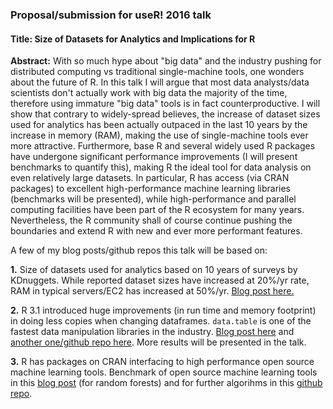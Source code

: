 ### Proposal/submission for useR! 2016 talk

#### Title: Size of Datasets for Analytics and Implications for R

**Abstract:** With so much hype about "big data" and the industry pushing for distributed computing 
vs traditional single-machine tools, one wonders about the future of R. In this talk I will argue that
most data analysts/data scientists don't actually work with big data the majority of the time, therefore using 
immature "big data" tools is in fact counterproductive. I will show that contrary to widely-spread
believes, the increase of dataset sizes used for analytics has been actually outpaced in the last 10 years
by the increase in memory (RAM), making the use of single-machine tools ever more attractive.
Furthermore, base R and several widely used R packages have undergone significant performance improvements 
(I will present benchmarks to quantify this), making R the ideal tool for data analysis on even relatively 
large datasets. In particular, R has access (via CRAN packages) to excellent high-performance machine 
learning libraries (benchmarks will be presented), while high-performance and parallel computing facilities 
have been part of the R ecosystem for many years. Nevertheless, the R community shall of course continue 
pushing the boundaries and extend R with new and ever more performant features.

A few of my blog posts/github repos this talk will be based on:

**1.** Size of datasets used for analytics based on 10 years of surveys by KDnuggets. While reported dataset 
sizes have increased at 20%/yr rate, RAM in typical servers/EC2 has increased at 50%/yr. 
[Blog post here.](http://datascience.la/big-ram-is-eating-big-data-size-of-datasets-used-for-analytics/)

**2.** R 3.1 introduced huge improvements (in run time and memory footprint) 
in doing less copies when changing dataframes. `data.table` is one of the fastest data manipulation
libraries in the industry. [Blog post here](http://datascience.la/dplyr-and-a-very-basic-benchmark/)
and [another one/github repo here](https://github.com/szilard/benchm-databases). 
More results will be presented in the talk.

**3.** R has packages on CRAN interfacing to high performance open source machine learning tools. 
Benchmark of open source machine learning tools in this 
[blog post](http://datascience.la/benchmarking-random-forest-implementations/) (for random forests)
and for further algorihms in this [github repo](https://github.com/szilard/benchm-ml).

